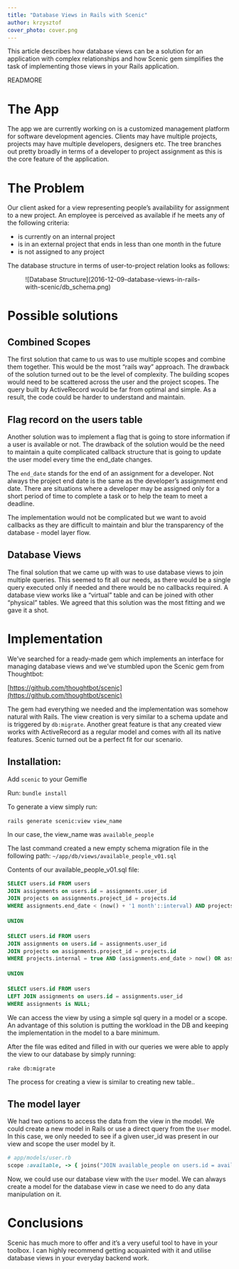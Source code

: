 ```yaml
---
title: "Database Views in Rails with Scenic"
author: krzysztof
cover_photo: cover.png
---
```


This article describes how database views can be a solution for an application with complex relationships and how Scenic gem simplifies the task of implementing those views in your Rails application.

READMORE

# The App

The app we are currently working on is a customized management platform for software development agencies. Clients may have multiple projects, projects may have multiple developers, designers etc. The tree branches out pretty broadly in terms of a developer to project assignment as this is the core feature of the application.

# The Problem

Our client asked for a view representing people’s availability for assignment to a new project. An employee is perceived as available if he meets any of the following criteria:

- is currently on an internal project
- is in an external project that ends in less than one month in the future
- is not assigned to any project

The database structure in terms of user-to-project relation looks as follows:
<figure>
  ![Database Structure](2016-12-09-database-views-in-rails-with-scenic/db_schema.png)
</figure>

# Possible solutions

## Combined Scopes

The first solution that came to us was to use multiple scopes and combine them together. This would be the most “rails way” approach. The drawback of the solution turned out to be the level of complexity. The building scopes would need to be scattered across the user and the project scopes. The query built by ActiveRecord would be far from optimal and simple. As a result, the code could be harder to understand and maintain.

## Flag record on the users table

Another solution was to implement a flag that is going to store information if a user is available or not. The drawback of the solution would be the need to maintain a quite complicated callback structure that is going to update the user model every time the end_date changes.

The `end_date` stands for the end of an assignment for a developer. Not always the project end date is the same as the developer’s assignment end date. There are situations where a developer may be assigned only for a short period of time to complete a task or to help the team to meet a deadline.

The implementation would not be complicated but we want to avoid callbacks as they are difficult to maintain and blur the transparency of the database - model layer flow.

## Database Views

The final solution that we came up with was to use database views to join multiple queries. This seemed to fit all our needs, as there would be a single query executed only if needed and there would be no callbacks required. A database view works like a “virtual” table and can be joined with other “physical” tables. We agreed that this solution was the most fitting and we gave it a shot.

# Implementation

We’ve searched for a ready-made gem which implements an interface for managing database views and we’ve stumbled upon the Scenic gem from Thoughtbot:

[https://github.com/thoughtbot/scenic](https://github.com/thoughtbot/scenic)

The gem had everything we needed and the implementation was somehow natural with Rails.
The view creation is very similar to a schema update and is triggered by `db:migrate`. Another great feature is that any created view works with ActiveRecord as a regular model and comes with all its native features. Scenic turned out be a perfect fit for our scenario.  

## Installation:

Add `scenic` to your Gemifle

Run:
`bundle install`

To generate a view simply run:

`rails generate scenic:view view_name`

In our case, the view_name was `available_people`

The last command created a new empty schema migration file in the following path:
`~/app/db/views/available_people_v01.sql`

Contents of our available_people_v01.sql file:

```sql
SELECT users.id FROM users
JOIN assignments on users.id = assignments.user_id
JOIN projects on assignments.project_id = projects.id                      
WHERE assignments.end_date < (now() + '1 month'::interval) AND projects.internal = false

UNION

SELECT users.id FROM users
JOIN assignments on users.id = assignments.user_id
JOIN projects on assignments.project_id = projects.id
WHERE projects.internal = true AND (assignments.end_date > now() OR assignments.end_date is NULL)

UNION

SELECT users.id FROM users                                  
LEFT JOIN assignments on users.id = assignments.user_id
WHERE assignments is NULL;
```

We can access the view by using a simple sql query in a model or a scope. An advantage of this solution is putting the workload in the DB and keeping the implementation in the model to a bare minimum.

After the file was edited and filled in with our queries we were able to apply the view to our database by simply running:

`rake db:migrate`

The process for creating a view is similar to creating new table..

## The model layer

We had two options to access the data from the view in the model. We could create a new model in Rails or use a direct query from the `User` model. In this case, we only needed to see if a given user_id was present in our view and scope the user model by it.

```ruby
# app/models/user.rb
scope :available, -> { joins("JOIN available_people on users.id = available_people.id") }
```

Now, we could use our database view with the `User` model. We can always create a model for the database view in case we need to do any data manipulation on it.

# Conclusions

Scenic has much more to offer and it’s a very useful tool to have in your toolbox. I can highly recommend getting acquainted with it and utilise database views in your everyday backend work.
